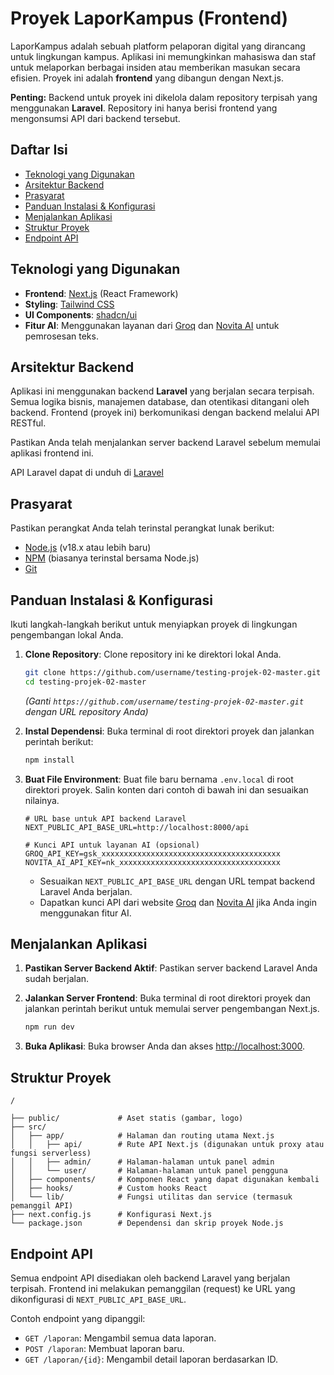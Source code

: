 # Proyek LaporKampus (Frontend)

LaporKampus adalah sebuah platform pelaporan digital yang dirancang untuk lingkungan kampus. Aplikasi ini memungkinkan mahasiswa dan staf untuk melaporkan berbagai insiden atau memberikan masukan secara efisien. Proyek ini adalah **frontend** yang dibangun dengan Next.js.

**Penting:** Backend untuk proyek ini dikelola dalam repository terpisah yang menggunakan **Laravel**. Repository ini hanya berisi frontend yang mengonsumsi API dari backend tersebut.

## Daftar Isi

- [Teknologi yang Digunakan](#teknologi-yang-digunakan)
- [Arsitektur Backend](#arsitektur-backend)
- [Prasyarat](#prasyarat)
- [Panduan Instalasi & Konfigurasi](#panduan-instalasi--konfigurasi)
- [Menjalankan Aplikasi](#menjalankan-aplikasi)
- [Struktur Proyek](#struktur-proyek)
- [Endpoint API](#endpoint-api)

## Teknologi yang Digunakan

- **Frontend**: [Next.js](https://nextjs.org/) (React Framework)
- **Styling**: [Tailwind CSS](https://tailwindcss.com/)
- **UI Components**: [shadcn/ui](https://ui.shadcn.com/)
- **Fitur AI**: Menggunakan layanan dari [Groq](https://groq.com/) dan [Novita AI](https://novita.ai/) untuk pemrosesan teks.

## Arsitektur Backend

Aplikasi ini menggunakan backend **Laravel** yang berjalan secara terpisah. Semua logika bisnis, manajemen database, dan otentikasi ditangani oleh backend. Frontend (proyek ini) berkomunikasi dengan backend melalui API RESTful.

Pastikan Anda telah menjalankan server backend Laravel sebelum memulai aplikasi frontend ini.

API Laravel dapat di unduh di  [Laravel](https://github.com/kasyifana/laravel12feedback.git)

## Prasyarat

Pastikan perangkat Anda telah terinstal perangkat lunak berikut:

- [Node.js](https://nodejs.org/en) (v18.x atau lebih baru)
- [NPM](https://www.npmjs.com/) (biasanya terinstal bersama Node.js)
- [Git](https://git-scm.com/)

## Panduan Instalasi & Konfigurasi

Ikuti langkah-langkah berikut untuk menyiapkan proyek di lingkungan pengembangan lokal Anda.

1.  **Clone Repository**: Clone repository ini ke direktori lokal Anda.

    ```bash
    git clone https://github.com/username/testing-projek-02-master.git
    cd testing-projek-02-master
    ```
    *(Ganti `https://github.com/username/testing-projek-02-master.git` dengan URL repository Anda)*

2.  **Instal Dependensi**: Buka terminal di root direktori proyek dan jalankan perintah berikut:

    ```bash
    npm install
    ```

3.  **Buat File Environment**: Buat file baru bernama `.env.local` di root direktori proyek. Salin konten dari contoh di bawah ini dan sesuaikan nilainya.

    ```env
    # URL base untuk API backend Laravel
    NEXT_PUBLIC_API_BASE_URL=http://localhost:8000/api

    # Kunci API untuk layanan AI (opsional)
    GROQ_API_KEY=gsk_xxxxxxxxxxxxxxxxxxxxxxxxxxxxxxxxxxxxxxxx
    NOVITA_AI_API_KEY=nk_xxxxxxxxxxxxxxxxxxxxxxxxxxxxxxxxxxxx
    ```

    - Sesuaikan `NEXT_PUBLIC_API_BASE_URL` dengan URL tempat backend Laravel Anda berjalan.
    - Dapatkan kunci API dari website [Groq](https://console.groq.com/keys) dan [Novita AI](https://novita.ai/) jika Anda ingin menggunakan fitur AI.

## Menjalankan Aplikasi

1.  **Pastikan Server Backend Aktif**: Pastikan server backend Laravel Anda sudah berjalan.

2.  **Jalankan Server Frontend**: Buka terminal di root direktori proyek dan jalankan perintah berikut untuk memulai server pengembangan Next.js.

    ```bash
    npm run dev
    ```

3.  **Buka Aplikasi**: Buka browser Anda dan akses [http://localhost:3000](http://localhost:3000).

## Struktur Proyek

```
/

├── public/             # Aset statis (gambar, logo)
├── src/
│   ├── app/            # Halaman dan routing utama Next.js
│   │   ├── api/        # Rute API Next.js (digunakan untuk proxy atau fungsi serverless)
│   │   ├── admin/      # Halaman-halaman untuk panel admin
│   │   └── user/       # Halaman-halaman untuk panel pengguna
│   ├── components/     # Komponen React yang dapat digunakan kembali
│   ├── hooks/          # Custom hooks React
│   └── lib/            # Fungsi utilitas dan service (termasuk pemanggil API)
├── next.config.js      # Konfigurasi Next.js
└── package.json        # Dependensi dan skrip proyek Node.js
```

## Endpoint API

Semua endpoint API disediakan oleh backend Laravel yang berjalan terpisah. Frontend ini melakukan pemanggilan (request) ke URL yang dikonfigurasi di `NEXT_PUBLIC_API_BASE_URL`.

Contoh endpoint yang dipanggil:

-   `GET /laporan`: Mengambil semua data laporan.
-   `POST /laporan`: Membuat laporan baru.
-   `GET /laporan/{id}`: Mengambil detail laporan berdasarkan ID.
